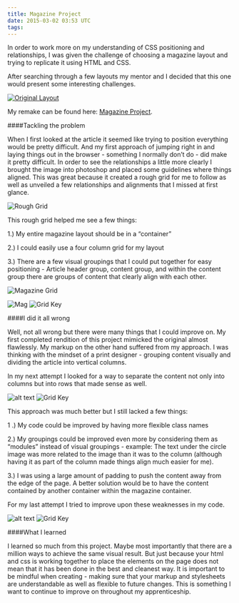 ```yaml
---
title: Magazine Project
date: 2015-03-02 03:53 UTC
tags:
---
```


In order to work more on my understanding of CSS positioning and relationships, I was given the challenge of choosing a magazine layout and trying to replicate it using HTML and CSS.

After searching through a few layouts my mentor and I decided that this one would present some interesting challenges.




[![Original Layout][2]][1]

  [1]: http://issuu.com/imdiogodantas/docs/creativemind-magazine/10
  [2]: /images/blog/Original_layout.png

My remake can be found here: [Magazine Project](http://ericagarcia.me/projects/magazine/).  


####Tackling the problem

When I first looked at the article it seemed like trying to position everything would be pretty difficult. And my first approach of jumping right in and laying things out in the browser - something I normally don’t do - did make it pretty difficult. In order to see the relationships a little more clearly I brought the image into photoshop and placed some guidelines where things aligned. This was great because it created a rough grid for me to follow as well as unveiled a few relationships and alignments that I missed at first glance.  

![Rough Grid](/images/blog/Rough_grid.png)



This rough grid helped me see a few things: 

1.) My entire magazine layout should be in a “container” 

2.) I could easily use a four column grid for my layout

3.) There are a few visual groupings that I could put together for easy positioning - Article header group, content group, and within the content group there are groups of content that clearly align with each other. 

![Magazine Grid](/images/blog/Magazine_grid.png)

![Mag ](/images/blog/Magazine_layout1.png)
![Grid Key](/images/blog/Grid_key.png)

####I did it all wrong

Well, not all wrong but there were many things that I could improve on. My first completed rendition of this project mimicked the original almost flawlessly. My markup on the other hand suffered from my approach. I was thinking with the mindset of a print designer - grouping content visually and dividing the article into vertical columns. 

In my next attempt I looked for a way to separate the content not only into columns but into rows that made sense as well. 


![alt text](/images/blog/Magazine_layout2.png)
![Grid Key](/images/blog/Grid_key.png)




This approach was much better but I still lacked a few things:

1 .) My code could be improved by having more flexible class names

2.) My groupings could be improved even more by considering them as “modules” instead of visual groupings - example: The text under the circle image was more related to the image than it was to the column (although having it as part of the column made things align much easier for me).

3.) I was using a large amount of padding to push the content away from the edge of the page. A better solution would be to have the content contained by another container within the magazine container.

For my last attempt I tried to improve upon these weaknesses in my code. 

![alt text](/images/blog/Magazine_layout3.png)
![Grid Key](/images/blog/Grid_key.png)


####What I learned

I learned so much from this project. Maybe most importantly that there are a million ways to achieve the same visual result. But just because your html and css is working together to place the elements on the page does not mean that it has been done in the best and cleanest way. It is important to be mindful when creating  - making sure that your markup and stylesheets are understandable as well as flexible to future changes. This is something I want to continue to improve on throughout my apprenticeship. 



